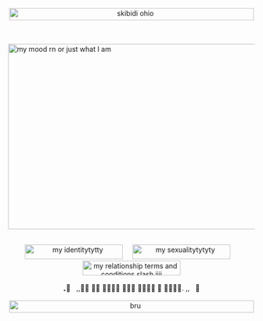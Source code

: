 <div align="center">
  <img src="https://img1.picmix.com/output/stamp/normal/4/0/3/1/2441304_ea3ae.gif" width="500" height="25" alt="skibidi ohio">
</div>

<br>
<br>


<img 
src="https://i.pinimg.com/originals/0f/9d/cf/0f9dcf2e86b611f5e8d9c42446a5dd18.gif" width="1500" height="378" alt="my mood rn or just what I am">

<br>

<div align="center">
  <img src="https://img1.picmix.com/output/stamp/normal/7/6/8/7/2437867_7626d.gif" width="200" height="30" alt="my identitytytty"> &nbsp; &nbsp; <img src="https://img1.picmix.com/output/stamp/normal/3/0/9/2/2552903_26659.gif" width="200" height="30" alt="my sexualitytytyty"> &nbsp; &nbsp; <img src="https://img1.picmix.com/output/stamp/normal/0/0/9/2/2552900_eed3e.gif" width="200" height="30" alt="my relationship terms and conditions slash jjjj">
</div>


<br>


<div align="center">
  ₊⊹ &nbsp; ,,ྀི 𝔊𝔬 𝔥𝔬𝔪𝔢 𝔞𝔫𝔡 𝔱𝔞𝔨𝔢 𝔞 𝔯𝔢𝔰𝔱. ,, &nbsp; 𝄞
</div>

<br>

<div align="center">
  <img src="https://img1.picmix.com/output/stamp/normal/4/0/3/1/2441304_ea3ae.gif" width="500" height="25" alt="bru">
</div>

